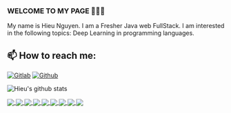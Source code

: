 ### WELCOME TO MY PAGE 👋👋👋
My name is Hieu Nguyen. I am a Fresher Java web FullStack. I am interested in the following topics: Deep Learning in programming languages.<br>
## 📫 How to reach me: 


[![Gitlab](https://skillicons.dev/icons?i=gitlab)](https://gitlab.com/users/s2minhhieu)
[![Github](https://skillicons.dev/icons?i=github)](https://github.com/hieucodeg)



![Hieu's github stats](https://github-readme-stats-git-masterrstaa-rickstaa.vercel.app/api?username=hieucodeg&show_icons=true&theme=tokyonight&hide=contribs,prs,issues)

<a href="https://github.com/hieucodeg/coffee-store/">
  <img align="center" src="https://github-readme-stats.anuraghazra1.vercel.app/api/pin/?username=hieucodeg&repo=coffee-store&theme=radical" />
</a>    
<a href="https://github.com/hieucodeg/ASCII-generator/">
  <img align="center" src="https://github-readme-stats.anuraghazra1.vercel.app/api/pin/?username=hieucodeg&repo=HT-Shop&theme=merko" />
</a>

<a href="https://github.com/hieucodeg/education-javaCore/">
  <img align="center" src="https://github-readme-stats.anuraghazra1.vercel.app/api/pin/?username=hieucodeg&repo=education-javaCore&theme=gruvbox" />
</a>    
<a href="https://github.com/hieucodeg/game_Snake/">
  <img align="center" src="https://github-readme-stats.anuraghazra1.vercel.app/api/pin/?username=hieucodeg&repo=game_Snake&theme=dark" />
</a>

<a href="https://github.com/hieucodeg/Module-5/">
  <img align="center" src="https://github-readme-stats.anuraghazra1.vercel.app/api/pin/?username=hieucodeg&repo=Module-5&theme=onedark" />
</a>    
<a href="https://github.com/hieucodeg/Module-4/">
  <img align="center" src="https://github-readme-stats.anuraghazra1.vercel.app/api/pin/?username=hieucodeg&repo=Module-4&theme=cobalt" />
</a>

<a href="https://github.com/hieucodeg/Module-3/">
  <img align="center" src="https://github-readme-stats.anuraghazra1.vercel.app/api/pin/?username=hieucodeg&repo=Module-3&theme=synthwave" />
</a>    
<a href="https://github.com/hieucodeg/Module-2/">
  <img align="center" src="https://github-readme-stats.anuraghazra1.vercel.app/api/pin/?username=hieucodeg&repo=Module-2&theme=highcontrast" />
</a>

<a href="https://github.com/hieucodeg/Module-1/">
  <img align="center" src="https://github-readme-stats.anuraghazra1.vercel.app/api/pin/?username=hieucodeg&repo=Module-1&theme=dracula" />
</a>    

<!-- theme: radical merko gruvbox dark onedark cobalt synthwave highcontrast dracula -->

